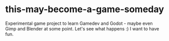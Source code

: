 # this-may-become-a-game-someday
Experimental game project to learn Gamedev and Godot - maybe even Gimp and Blender at some point. Let's see what happens :) I want to have fun.
